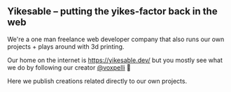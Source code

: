 ## Yikesable – putting the yikes-factor back in the web

We're a one man freelance web developer company that also runs our own projects + plays around with 3d printing.

Our home on the internet is https://yikesable.dev/ but you mostly see what we do by following our creator [@voxpelli](https://github.com/voxpelli) 🦄

Here we publish creations related directly to our own projects.
